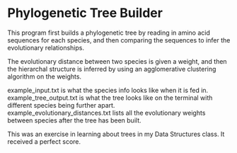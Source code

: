 # Phylogenetic Tree Builder

This program first builds a phylogenetic tree by reading in amino acid sequences for each species, and then comparing the sequences to infer the evolutionary relationships. 

The evolutionary distance between two species is given a weight, and then the hierarchal structure is inferred by using an agglomerative clustering algorithm on the weights.

example_input.txt is what the species info looks like when it is fed in. <br />
example_tree_output.txt is what the tree looks like on the terminal with different species being further apart. <br />
example_evolutionary_distances.txt lists all the evolutionary weights between species after the tree has been built. <br />

This was an exercise in learning about trees in my Data Structures class. It received a perfect score.

